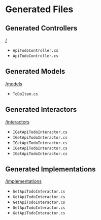 # Generated Files

## Generated Controllers
[/](./)
- `ApiTodoController.cs`
- `ApiTodoController.cs`

## Generated Models
[/models](./models)
- `ToDoItem.cs`

## Generated Interactors
[/interactors](./interactors)
- `IGetApiTodoInteractor.cs`
- `IGetApiTodoInteractor.cs`
- `IGetApiTodoInteractor.cs`
- `IGetApiTodoInteractor.cs`
- `IGetApiTodoInteractor.cs`

## Generated Implementations
[/implementations](./implementations)
- `GetApiTodoInteractor.cs`
- `GetApiTodoInteractor.cs`
- `GetApiTodoInteractor.cs`
- `GetApiTodoInteractor.cs`
- `GetApiTodoInteractor.cs`


